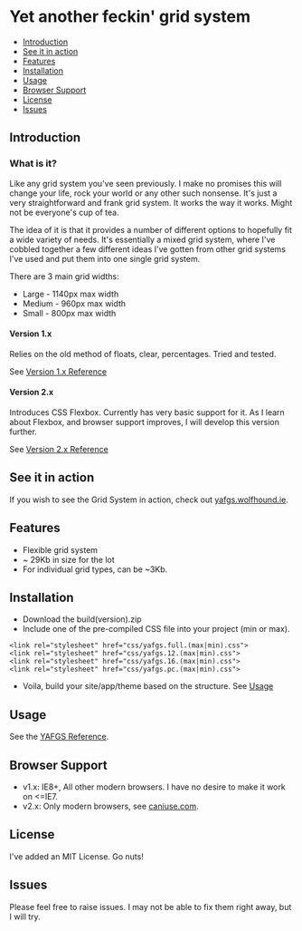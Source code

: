 # Yet another feckin' grid system

* [Introduction](#introduction)
* [See it in action](#see-it-in-action)
* [Features](#features)
* [Installation](#installation)
* [Usage](#usage)
* [Browser Support](#browser-support)
* [License](#license)
* [Issues](#issues)

## Introduction

### What is it?

Like any grid system you've seen previously. I make no promises this will change your life, rock your world or any other such nonsense. It's just a very straightforward and frank grid system. It works the way it works. Might not be everyone's cup of tea.

The idea of it is that it provides a number of different options to hopefully fit a wide variety of needs. It's essentially a mixed grid system, where I've cobbled together a few different ideas I've gotten from other grid systems I've used and put them into one single grid system.

There are 3 main grid widths:

* Large - 1140px max width
* Medium - 960px max width
* Small - 800px max width

#### Version 1.x

Relies on the old method of floats, clear, percentages. Tried and tested. 

See <a href="http://yafgs.wolfhound.ie/reference/" target="_blank">Version 1.x Reference</a>

#### Version 2.x

Introduces CSS Flexbox. Currently has very basic support for it. As I learn about Flexbox, and browser support improves, I will develop this version further.

See <a href="http://yafgs.wolfhound.ie/reference/v2.html" target="_blank">Version 2.x Reference</a>

## See it in action
If you wish to see the Grid System in action, check out <a href="http://yafgs.wolfhound.ie/" target="_blank">yafgs.wolfhound.ie</a>. 

## Features

* Flexible grid system
* ~ 29Kb in size for the lot
* For individual grid types, can be ~3Kb.

## Installation

* Download the build(version).zip
* Include one of the pre-compiled CSS file into your project (min or max). 

```
<link rel="stylesheet" href="css/yafgs.full.(max|min).css">
<link rel="stylesheet" href="css/yafgs.12.(max|min).css">
<link rel="stylesheet" href="css/yafgs.16.(max|min).css">
<link rel="stylesheet" href="css/yafgs.pc.(max|min).css">

```

* Voila, build your site/app/theme based on the structure. See [Usage](#usage)

## Usage

See the <a href="http://yafgs.wolfhound.ie/reference/" target="_blank">YAFGS Reference</a>. 

## Browser Support
* v1.x: IE8+, All other modern browsers. I have no desire to make it work on <=IE7.
* v2.x: Only modern browsers, see <a href="http://caniuse.com/#feat=flexbox" target="_blank">caniuse.com</a>. 

## License
I've added an MIT License. Go nuts! 

## Issues
Please feel free to raise issues. I may not be able to fix them right away, but I will try. 
